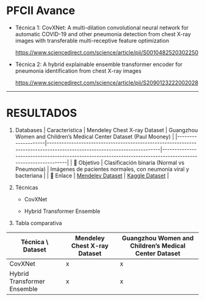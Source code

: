 # PFCII Avance

- Técnica 1: CovXNet: A multi-dilation convolutional neural network for automatic COVID-19 and other pneumonia detection from chest X-ray images with transferable multi-receptive feature optimization

    https://www.sciencedirect.com/science/article/pii/S0010482520302250

- Técnica 2: A hybrid explainable ensemble transformer encoder for pneumonia identification from chest X-ray images

    https://www.sciencedirect.com/science/article/pii/S2090123222002028

---

# RESULTADOS
1. Databases
    | Característica     | Mendeley Chest X-ray Dataset                                                                                         | Guangzhou Women and Children’s Medical Center Dataset (Paul Mooney)                                       |
|--------------------|------------------------------------------------------------------------------------------------------------------------|-------------------------------------------------------------------------------------------------------------|
| 📌 Objetivo         | Clasificación binaria (Normal vs Pneumonía)                                                                            | Imágenes de pacientes normales, con neumonía viral y bacteriana                                            |
| 🔗 Enlace           | [Mendeley Dataset](https://data.mendeley.com/datasets/rscbjbr9sj/2)                                                    | [Kaggle Dataset](https://www.kaggle.com/datasets/paultimothymooney/chest-xray-pneumonia)                  |

2. Técnicas
    * CovXNet
      
    * Hybrid Transformer Ensemble
  
3. Tabla comparativa

| Técnica \ Dataset           | Mendeley Chest X-ray Dataset | Guangzhou Women and Children’s Medical Center Dataset |
|-----------------------------|------------------------------|-------------------------------------------------------|
| CovXNet                     | x                            | x                                                     |
| Hybrid Transformer Ensemble | x                            | x                                                     |

